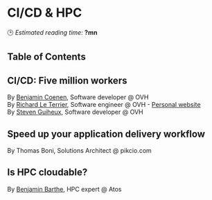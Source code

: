 # CI/CD & HPC
🕑 *Estimated reading time:* **?mn**

## Table of Contents

## CI/CD: Five million workers
By [Benjamin Coenen](https://twitter.com/BnJ25), Software developer @ OVH  
By [Richard Le Terrier](https://twitter.com/richardlte), Software engineer @ OVH - [Personal website](https://richardlt.github.io/)  
By [Steven Guiheux](https://twitter.com/sguiheux), Software developer @ OVH  

## Speed up your application delivery workflow
By Thomas Boni, Solutions Architect @ pikcio.com

## Is HPC cloudable?
By [Benjamin Barthe](https://twitter.com/b4mb0u), HPC expert @ Atos
